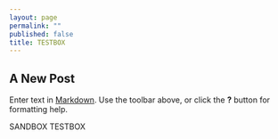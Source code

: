 ```yaml
---
layout: page
permalink: ""
published: false
title: TESTBOX
---
```


## A New Post

Enter text in [Markdown](http://daringfireball.net/projects/markdown/). Use the toolbar above, or click the **?** button for formatting help.

SANDBOX TESTBOX